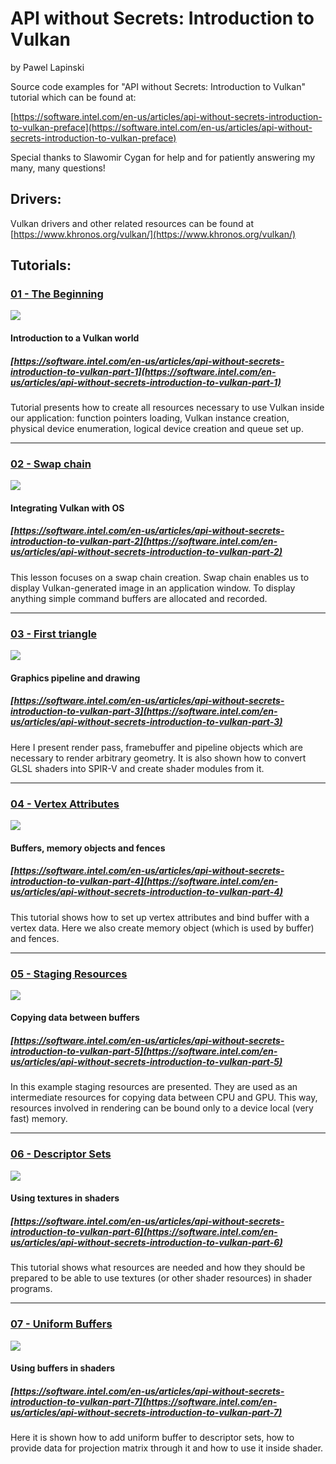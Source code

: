 # API without Secrets: Introduction to Vulkan

by Pawel Lapinski

Source code examples for "API without Secrets: Introduction to Vulkan" tutorial which can be found at:

[https://software.intel.com/en-us/articles/api-without-secrets-introduction-to-vulkan-preface](https://software.intel.com/en-us/articles/api-without-secrets-introduction-to-vulkan-preface)

Special thanks to Slawomir Cygan for help and for patiently answering my many, many questions!

## [](https://github.com/GameTechDev/IntroductionToVulkan#drivers)Drivers:

Vulkan drivers and other related resources can be found at [https://www.khronos.org/vulkan/](https://www.khronos.org/vulkan/)

## [](https://github.com/GameTechDev/IntroductionToVulkan#tutorials)Tutorials:

### [](https://github.com/GameTechDev/IntroductionToVulkan#01---the-beginning)[01 - The Beginning](https://github.com/GameTechDev/IntroductionToVulkan/blob/master/Project/Tutorials/01)

[![](https://github.com/GameTechDev/IntroductionToVulkan/raw/master/Document/Images/01%20-%20The%20Beginning.png)](https://github.com/GameTechDev/IntroductionToVulkan/blob/master/Document/Images/01%20-%20The%20Beginning.png)

#### [](https://github.com/GameTechDev/IntroductionToVulkan#introduction-to-a-vulkan-world)Introduction to a Vulkan world

##### [](https://github.com/GameTechDev/IntroductionToVulkan#httpssoftwareintelcomen-usarticlesapi-without-secrets-introduction-to-vulkan-part-1)[https://software.intel.com/en-us/articles/api-without-secrets-introduction-to-vulkan-part-1](https://software.intel.com/en-us/articles/api-without-secrets-introduction-to-vulkan-part-1)

Tutorial presents how to create all resources necessary to use Vulkan inside our application: function pointers loading, Vulkan instance creation, physical device enumeration, logical device creation and queue set up.

---

### [](https://github.com/GameTechDev/IntroductionToVulkan#02---swap-chain)[02 - Swap chain](https://github.com/GameTechDev/IntroductionToVulkan/blob/master/Project/Tutorials/02)

[![](https://github.com/GameTechDev/IntroductionToVulkan/raw/master/Document/Images/02%20-%20Swap%20Chain.png)](https://github.com/GameTechDev/IntroductionToVulkan/blob/master/Document/Images/02%20-%20Swap%20Chain.png)

#### [](https://github.com/GameTechDev/IntroductionToVulkan#integrating-vulkan-with-os)Integrating Vulkan with OS

##### [](https://github.com/GameTechDev/IntroductionToVulkan#httpssoftwareintelcomen-usarticlesapi-without-secrets-introduction-to-vulkan-part-2)[https://software.intel.com/en-us/articles/api-without-secrets-introduction-to-vulkan-part-2](https://software.intel.com/en-us/articles/api-without-secrets-introduction-to-vulkan-part-2)

This lesson focuses on a swap chain creation. Swap chain enables us to display Vulkan-generated image in an application window. To display anything simple command buffers are allocated and recorded.

---

### [](https://github.com/GameTechDev/IntroductionToVulkan#03---first-triangle)[03 - First triangle](https://github.com/GameTechDev/IntroductionToVulkan/blob/master/Project/Tutorials/03)

[![](https://github.com/GameTechDev/IntroductionToVulkan/raw/master/Document/Images/03%20-%20First%20Triangle.png)](https://github.com/GameTechDev/IntroductionToVulkan/blob/master/Document/Images/03%20-%20First%20Triangle.png)

#### [](https://github.com/GameTechDev/IntroductionToVulkan#graphics-pipeline-and-drawing)Graphics pipeline and drawing

##### [](https://github.com/GameTechDev/IntroductionToVulkan#httpssoftwareintelcomen-usarticlesapi-without-secrets-introduction-to-vulkan-part-3)[https://software.intel.com/en-us/articles/api-without-secrets-introduction-to-vulkan-part-3](https://software.intel.com/en-us/articles/api-without-secrets-introduction-to-vulkan-part-3)

Here I present render pass, framebuffer and pipeline objects which are necessary to render arbitrary geometry. It is also shown how to convert GLSL shaders into SPIR-V and create shader modules from it.

---

### [](https://github.com/GameTechDev/IntroductionToVulkan#04---vertex-attributes)[04 - Vertex Attributes](https://github.com/GameTechDev/IntroductionToVulkan/blob/master/Project/Tutorials/04)

[![](https://github.com/GameTechDev/IntroductionToVulkan/raw/master/Document/Images/04%20-%20Vertex%20Attributes.png)](https://github.com/GameTechDev/IntroductionToVulkan/blob/master/Document/Images/04%20-%20Vertex%20Attributes.png)

#### [](https://github.com/GameTechDev/IntroductionToVulkan#buffers-memory-objects-and-fences)Buffers, memory objects and fences

##### [](https://github.com/GameTechDev/IntroductionToVulkan#httpssoftwareintelcomen-usarticlesapi-without-secrets-introduction-to-vulkan-part-4)[https://software.intel.com/en-us/articles/api-without-secrets-introduction-to-vulkan-part-4](https://software.intel.com/en-us/articles/api-without-secrets-introduction-to-vulkan-part-4)

This tutorial shows how to set up vertex attributes and bind buffer with a vertex data. Here we also create memory object (which is used by buffer) and fences.

---

### [](https://github.com/GameTechDev/IntroductionToVulkan#05---staging-resources)[05 - Staging Resources](https://github.com/GameTechDev/IntroductionToVulkan/blob/master/Project/Tutorials/05)

[![](https://github.com/GameTechDev/IntroductionToVulkan/raw/master/Document/Images/05%20-%20Staging%20Resources.png)](https://github.com/GameTechDev/IntroductionToVulkan/blob/master/Document/Images/05%20-%20Staging%20Resources.png)

#### [](https://github.com/GameTechDev/IntroductionToVulkan#copying-data-between-buffers)Copying data between buffers

##### [](https://github.com/GameTechDev/IntroductionToVulkan#httpssoftwareintelcomen-usarticlesapi-without-secrets-introduction-to-vulkan-part-5)[https://software.intel.com/en-us/articles/api-without-secrets-introduction-to-vulkan-part-5](https://software.intel.com/en-us/articles/api-without-secrets-introduction-to-vulkan-part-5)

In this example staging resources are presented. They are used as an intermediate resources for copying data between CPU and GPU. This way, resources involved in rendering can be bound only to a device local (very fast) memory.

---

### [](https://github.com/GameTechDev/IntroductionToVulkan#06---descriptor-sets)[06 - Descriptor Sets](https://github.com/GameTechDev/IntroductionToVulkan/blob/master/Project/Tutorials/06)

[![](https://github.com/GameTechDev/IntroductionToVulkan/raw/master/Document/Images/06%20-%20Descriptor%20Sets.png)](https://github.com/GameTechDev/IntroductionToVulkan/blob/master/Document/Images/06%20-%20Descriptor%20Sets.png)

#### [](https://github.com/GameTechDev/IntroductionToVulkan#using-textures-in-shaders)Using textures in shaders

##### [](https://github.com/GameTechDev/IntroductionToVulkan#httpssoftwareintelcomen-usarticlesapi-without-secrets-introduction-to-vulkan-part-6)[https://software.intel.com/en-us/articles/api-without-secrets-introduction-to-vulkan-part-6](https://software.intel.com/en-us/articles/api-without-secrets-introduction-to-vulkan-part-6)

This tutorial shows what resources are needed and how they should be prepared to be able to use textures (or other shader resources) in shader programs.

---

### [](https://github.com/GameTechDev/IntroductionToVulkan#07---uniform-buffers)[07 - Uniform Buffers](https://github.com/GameTechDev/IntroductionToVulkan/blob/master/Project/Tutorials/07)

[![](https://github.com/GameTechDev/IntroductionToVulkan/raw/master/Document/Images/07%20-%20Uniform%20Buffers.png)](https://github.com/GameTechDev/IntroductionToVulkan/blob/master/Document/Images/07%20-%20Uniform%20Buffers.png)

#### [](https://github.com/GameTechDev/IntroductionToVulkan#using-buffers-in-shaders)Using buffers in shaders

##### [](https://github.com/GameTechDev/IntroductionToVulkan#httpssoftwareintelcomen-usarticlesapi-without-secrets-introduction-to-vulkan-part-7)[https://software.intel.com/en-us/articles/api-without-secrets-introduction-to-vulkan-part-7](https://software.intel.com/en-us/articles/api-without-secrets-introduction-to-vulkan-part-7)

Here it is shown how to add uniform buffer to descriptor sets, how to provide data for projection matrix through it and how to use it inside shader.